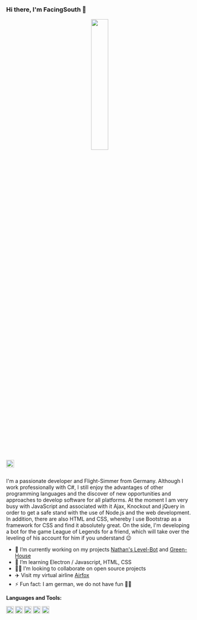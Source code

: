 ### Hi there, I'm FacingSouth 👋

<p align="center">
  <img src="http://www.facing-south.com/img/a320neo_loww.png" width="30%">
</p>

<a href="https://discord.gg/C3gfHBJ">
  <img align="left" alt="FacingSouth" width="21px" src="http://facing-south.com/img/discord.svg" />
</a>

<br />
<br />

I'm a passionate developer and Flight-Simmer from Germany. Although I work professionally with C#, I still enjoy the advantages of other programming languages and the discover of new opportunities and approaches to develop software for all platforms. At the moment I am very busy with JavaScript and associated with it Ajax, Knockout and jQuery in order to get a safe stand with the use of Node.js and the web development. In addition, there are also HTML and CSS, whereby I use Bootstrap as a framework for CSS and find it absolutely great. On the side, I'm developing a bot for the game League of Legends for a friend, which will take over the leveling of his account for him if you understand :wink:

- 🔭 I’m currently working on my projects [Nathan's Level-Bot](https://github.com/Facing-South/NathansLevelBot) and [Green-House](https://github.com/Facing-South/GreenHouse)
- 🌱 I’m learning Electron / Javascript, HTML, CSS
- 🧑‍💻 I’m looking to collaborate on open source projects
- :airplane: Visit my virtual airline [Airfox](https://www.airfox-virtual.de)
- ⚡ Fun fact: I am german, we do not have fun 🤷‍♂️

**Languages and Tools:**  

<code><img height="20" src="http://facing-south.com/img/csharp.png"></code>
<code><img height="20" src="http://facing-south.com/img/python.png"></code>
<code><img height="20" src="http://facing-south.com/img/javascript.png"></code>
<code><img height="20" src="http://facing-south.com/img/nodejs.png"></code>
<code><img height="20" src="http://facing-south.com/img/html.png"></code>
